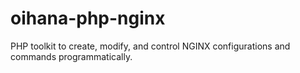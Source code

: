 # oihana-php-nginx
PHP toolkit to create, modify, and control NGINX configurations and commands programmatically.
